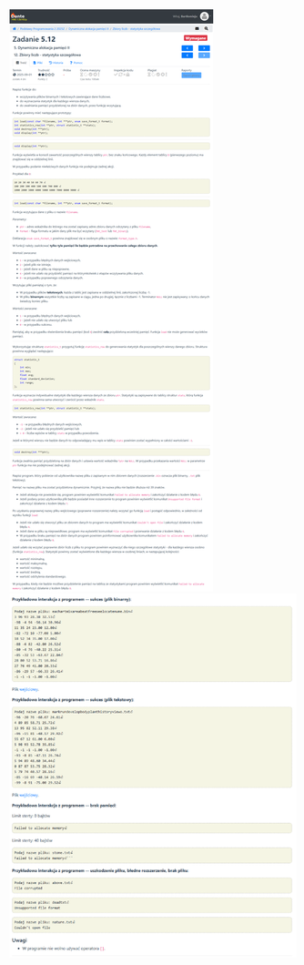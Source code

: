 <div>
    <img src="statistics_instructions_1.png" alt="Part 1 Instructions for "Zbiory liczb - statystyka szczegółowa".">
</div>
<div>
    <img src="statistics_instructions_2.png" alt="Part 2 Instructions for "Zbiory liczb - statystyka szczegółowa".">
</div>